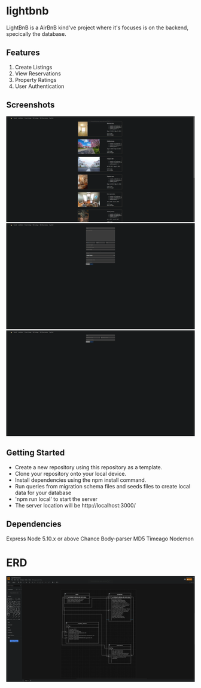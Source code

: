 # lightbnb
LightBnB is a AirBnB kind've project where it's focuses is on the backend, specically the database.

## Features
1. Create Listings
2. View Reservations
3. Property Ratings
4. User Authentication

## Screenshots

!["Screenshot of Main Page"](https://github.com/xtremeyou/lightbnb/blob/main/docs/Main%20Page.png?raw=true)
!["Screenshot of listing a new property page"](https://github.com/xtremeyou/lightbnb/blob/main/docs/Create%20Listing.png?raw=true)
!["Screenshot of search filter page"](https://github.com/xtremeyou/lightbnb/blob/main/docs/Search%20Filter.png?raw=true)

## Getting Started
- Create a new repository using this repository as a template.
- Clone your repository onto your local device.
- Install dependencies using the npm install command.
- Run queries from migration schema files and seeds files to create local data for your database
- 'npm run local' to start the server
- The server location will be http://localhost:3000/

## Dependencies
Express
Node 5.10.x or above
Chance
Body-parser
MD5
Timeago
Nodemon

# ERD
!["Screenshot of ERD"](https://github.com/xtremeyou/lightbnb/blob/main/docs/ERD.png?raw=true)
